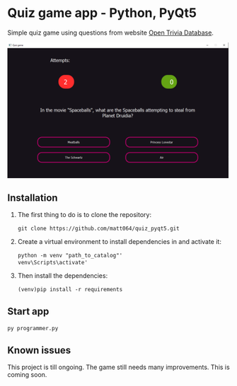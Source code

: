 # Quiz game app - Python, PyQt5

Simple quiz game using questions from website [Open Trivia Database](https://opentdb.com).

<img src='static/screen1.PNG' alt='screen1' width='500'>

## Installation
1. The first thing to do is to clone the repository:
    ```
    git clone https://github.com/matt064/quiz_pyqt5.git
    ```

2. Create a virtual environment to install dependencies in and activate it:
    ```
    python -m venv "path_to_catalog"'
    venv\Scripts\activate'
    ```

3. Then install the dependencies:
    ```
    (venv)pip install -r requirements
    ```

## Start app

```
py programmer.py
```


## Known issues
This project is till ongoing. The game still needs many improvements. This is coming soon.  
